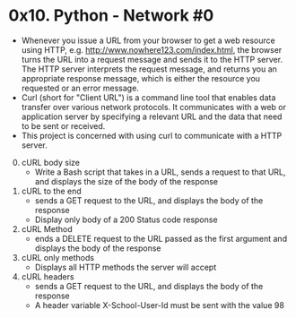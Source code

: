 # 0x10. Python - Network #0
- Whenever you issue a URL from your browser to get a web resource using HTTP, e.g. http://www.nowhere123.com/index.html, the browser turns the URL into a request message and sends it to the HTTP server. The HTTP server interprets the request message, and returns you an appropriate response message, which is either the resource you requested or an error message.
- Curl (short for "Client URL") is a command line tool that enables data transfer over various network protocols. It communicates with a web or application server by specifying a relevant URL and the data that need to be sent or received.
- This project is concerned with using curl to communicate with a HTTP server.

0. cURL body size
	* Write a Bash script that takes in a URL, sends a request to that URL, and displays the size of the body of the response
1. cURL to the end
	* sends a GET request to the URL, and displays the body of the response
    * Display only body of a 200 Status code response
2. cURL Method
	* ends a DELETE request to the URL passed as the first argument and displays the body of the response
3. cURL only methods
	* Displays all HTTP methods the server will accept
4. cURL headers
	*  sends a GET request to the URL, and displays the body of the response
	*  A header variable X-School-User-Id must be sent with the value 98
